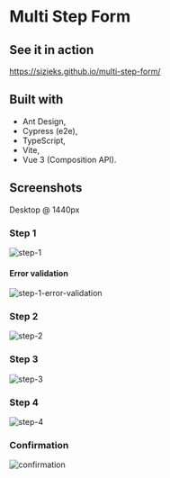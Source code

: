 # Multi Step Form

## See it in action

<https://sizieks.github.io/multi-step-form/>

## Built with

- Ant Design,
- Cypress (e2e),
- TypeScript,
- Vite,
- Vue 3 (Composition API).

## Screenshots

Desktop @ 1440px

### Step 1

![step-1](https://github.com/sizieks/multi-step-form/assets/2656072/8af9f40c-3f47-40eb-9674-856bb842d7f3)

#### Error validation

![step-1-error-validation](https://github.com/sizieks/multi-step-form/assets/2656072/bd0ed997-831e-4cf2-bebf-b6ad12c98e6e)

### Step 2

![step-2](https://github.com/sizieks/multi-step-form/assets/2656072/38038d04-30ac-4dbd-a141-5233c3cc3097)

### Step 3

![step-3](https://github.com/sizieks/multi-step-form/assets/2656072/bc3ede96-170c-4557-a995-943cda5db89e)

### Step 4

![step-4](https://github.com/sizieks/multi-step-form/assets/2656072/7228f40a-851b-4ef3-abca-a39532f02a83)

### Confirmation

![confirmation](https://github.com/sizieks/multi-step-form/assets/2656072/0a1f3e76-a316-465f-83e1-ec97de918d15)
